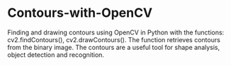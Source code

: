 # Contours-with-OpenCV
 Finding and drawing contours using OpenCV in Python with the functions: cv2.findContours(), cv2.drawContours(). The function retrieves contours from the binary image. The contours are a useful tool for shape analysis, object detection and recognition. 
